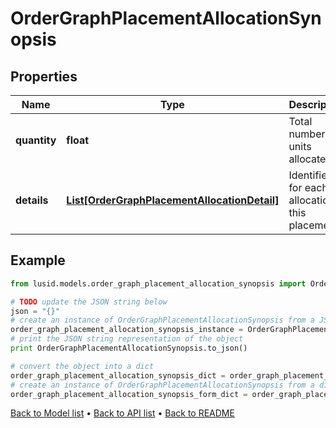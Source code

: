 # OrderGraphPlacementAllocationSynopsis


## Properties
Name | Type | Description | Notes
------------ | ------------- | ------------- | -------------
**quantity** | **float** | Total number of units allocated. | 
**details** | [**List[OrderGraphPlacementAllocationDetail]**](OrderGraphPlacementAllocationDetail.md) | Identifiers for each allocation in this placement. | 

## Example

```python
from lusid.models.order_graph_placement_allocation_synopsis import OrderGraphPlacementAllocationSynopsis

# TODO update the JSON string below
json = "{}"
# create an instance of OrderGraphPlacementAllocationSynopsis from a JSON string
order_graph_placement_allocation_synopsis_instance = OrderGraphPlacementAllocationSynopsis.from_json(json)
# print the JSON string representation of the object
print OrderGraphPlacementAllocationSynopsis.to_json()

# convert the object into a dict
order_graph_placement_allocation_synopsis_dict = order_graph_placement_allocation_synopsis_instance.to_dict()
# create an instance of OrderGraphPlacementAllocationSynopsis from a dict
order_graph_placement_allocation_synopsis_form_dict = order_graph_placement_allocation_synopsis.from_dict(order_graph_placement_allocation_synopsis_dict)
```
[Back to Model list](../README.md#documentation-for-models) &#8226; [Back to API list](../README.md#documentation-for-api-endpoints) &#8226; [Back to README](../README.md)


